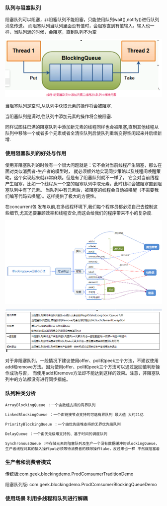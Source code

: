 ### 队列与阻塞队列

阻塞队列可以阻塞，非阻塞队列不能阻塞，只能使用队列wait(),notify()进行队列消息传送。
而阻塞队列当队列里面没有值时，会阻塞直到有值输入。输入也一样，当队列满的时候，会阻塞，直到队列不为空

   ![整体流程](https://raw.githubusercontent.com/qiurunze123/imageall/master/blocking.png)
   
当阻塞队列是空时,从队列中获取元素的操作将会被阻塞.

当阻塞队列是满时,往队列中添加元素的操作将会被阻塞.

同样试图往已满的阻塞队列中添加新元素的线程同样也会被阻塞,直到其他线程从队列中移除一个或者多个元素或者全清空队列后使队列重新变得空闲起来并后续新增.

### 使用阻塞队列的好处与作用

使用非阻塞队列的时候有一个很大问题就是：它不会对当前线程产生阻塞，那么在面对类似消费者-生产者的模型时，
就必须额外地实现同步策略以及线程间唤醒策略，这个实现起来就非常麻烦。但是有了阻塞队列就不一样了，
它会对当前线程产生阻塞，比如一个线程从一个空的阻塞队列中取元素，此时线程会被阻塞直到阻塞队列中有了元素。
当队列中有元素后，被阻塞的线程会自动被唤醒（不需要我们编写代码去唤醒）。这样提供了极大的方便性。

在concurrent包 发布以前,在多线程环境下,我们每个程序员都必须自己去控制这些细节,尤其还要兼顾效率和线程安全,而这会给我们的程序带来不小的复杂度.

   ![整体流程](https://raw.githubusercontent.com/qiurunze123/imageall/master/blocking2.png)

   ![整体流程](https://raw.githubusercontent.com/qiurunze123/imageall/master/blocking3.png)
   
   对于非阻塞队列，一般情况下建议使用offer、poll和peek三个方法，不建议使用add和remove方法。因为使用offer、poll和peek三个方法可以通过返回值判断操作成功与否，
   而使用add和remove方法却不能达到这样的效果。注意，非阻塞队列中的方法都没有进行同步措施。

### 队列种类分析 

`ArrayBlockingQueue ：一个由数组支持的有界队列
`

`LinkedBlockingQueue ：一个由链接节点支持的可选有界队列 最大值 大约21亿
`

`PriorityBlockingQueue ：一个由优先级堆支持的无界优先级队列
`

`DelayQueue ：一个由优先级堆支持的、基于时间的调度队列
`

`SynchronousQueue :不存储元素的阻塞队列及生产一个没有数据缓冲的BlockingQueue，生产者线程对其的插入操作put必须等待消费者的移除操作take，反过来也一样 不然就阻塞着`

### 生产者和消费者模式 

传统版:com.geek.blockingdemo.ProdComsumerTraditionDemo

阻塞队列版: com.geek.blockingdemo.ProdComsumerBlockingQueueDemo

### 使用场景 利用多线程和队列进行解耦